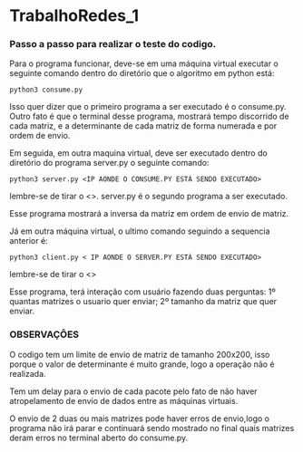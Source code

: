 # TrabalhoRedes_1

### Passo a passo para realizar o teste do codigo.

Para o programa funcionar, deve-se em uma máquina virtual executar o seguinte comando dentro do diretório que o algoritmo em python está:

```
python3 consume.py
```
Isso quer dizer que o primeiro programa a ser executado é o consume.py. Outro fato é que o terminal desse programa, mostrará tempo discorrido de cada matriz, e a determinante de cada matriz de forma numerada e por ordem de envio.

Em seguida, em outra maquina virtual, deve ser executado dentro do diretório do programa server.py o seguinte comando:

```
python3 server.py <IP AONDE O CONSUME.PY ESTÁ SENDO EXECUTADO>
```
lembre-se de tirar o <>. server.py é o segundo programa a ser executado.

Esse programa mostrará a inversa da matriz em ordem de envio de matriz.

Já em outra máquina virtual, o ultimo comando seguindo a sequencia anterior é:

```
python3 client.py < IP AONDE O SERVER.PY ESTÁ SENDO EXECUTADO>
```
lembre-se de tirar o <>

Esse programa, terá interação com usuário fazendo duas perguntas: 1º quantas matrizes o usuario quer enviar; 2º tamanho da matriz que quer enviar. 


### OBSERVAÇÔES 

O codigo tem um limite de envio de matriz de tamanho 200x200, isso porque o valor de determinante é muito grande, logo a operação não é realizada.

Tem um delay para o envio de cada pacote pelo fato de não haver atropelamento de envio de dados entre as máquinas virtuais.

O envio de 2 duas ou mais matrizes pode haver erros de envio,logo o programa não irá parar e continuará sendo mostrado no final quais matrizes deram erros no terminal aberto do consume.py.
